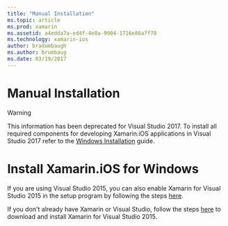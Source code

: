 ```yaml
---
title: "Manual Installation"
ms.topic: article
ms.prod: xamarin
ms.assetid: a4edda7a-ed4f-4e8a-9904-1716e86a7f78
ms.technology: xamarin-ios
author: bradumbaugh
ms.author: brumbaug
ms.date: 03/19/2017
---
```


# Manual Installation

> [!WARNING]
> This information has been deprecated for Visual Studio 2017. To install all required components for developing Xamarin.iOS applications in Visual Studio 2017 refer to the [Windows Installation](~/ios/get-started/installation/windows/index.md#windowsinstallation) guide.

# Install Xamarin.iOS for Windows

If you are using Visual Studio 2015, you can also enable Xamarin for Visual Studio 2015 in the setup program by following the steps [here](https://msdn.microsoft.com/en-us/library/mt488769.aspx#Anchor_4).

If you don't already have Xamarin or Visual Studio, follow the steps [here](https://msdn.microsoft.com/en-us/library/mt613162.aspx) to download and install Xamarin for Visual Studio 2015.
